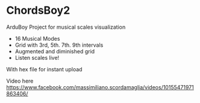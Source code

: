 # ChordsBoy2
ArduBoy Project for musical scales visualization

- 16 Musical Modes
- Grid with 3rd, 5th. 7th. 9th intervals
- Augmented and diminished grid
- Listen scales live!

With hex file for instant upload

Video here
https://www.facebook.com/massimiliano.scordamaglia/videos/10155471971863406/
